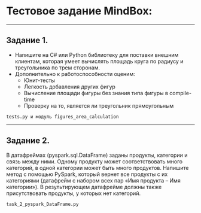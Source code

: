 # Тестовое задание MindBox:

---
## Задание 1.
- Напишите на C# или Python библиотеку для поставки внешним клиентам, которая умеет вычислять площадь круга по радиусу и треугольника по трем сторонам. 
- Дополнительно к работоспособности оценим:
    - Юнит-тесты
    - Легкость добавления других фигур
    - Вычисление площади фигуры без знания типа фигуры в compile-time
    - Проверку на то, является ли треугольник прямоугольным

```
tests.py и модуль figures_area_calculation
```

---
## Задание 2.
В датафреймах (pyspark.sql.DataFrame) заданы продукты, категории и связь 
между ними. Одному продукту может соответствовать много категорий, 
в одной категории может быть много продуктов. Напишите метод с помощью 
PySpark, который вернет все продукты с их категориями (датафрейм с 
набором всех пар «Имя продукта – Имя категории»). В результирующем 
датафрейме должны также присутствовать продукты, у которых нет категорий.

```
task_2_pyspark_DataFrame.py
```
